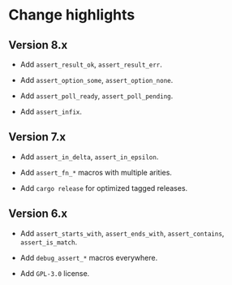 # Change highlights


## Version 8.x

* Add `assert_result_ok`, `assert_result_err`.

* Add `assert_option_some`, `assert_option_none`.

* Add `assert_poll_ready`, `assert_poll_pending`.

* Add `assert_infix`.


## Version 7.x

* Add `assert_in_delta`, `assert_in_epsilon`.

* Add `assert_fn_*` macros with multiple arities.

* Add `cargo release` for optimized tagged releases.


## Version 6.x

* Add `assert_starts_with`, `assert_ends_with`, `assert_contains`, `assert_is_match`.

* Add `debug_assert_*` macros everywhere.

* Add `GPL-3.0` license.
